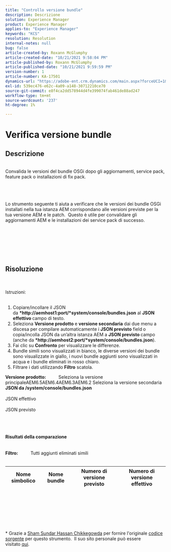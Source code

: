 ```yaml
---
title: "Controllo versione bundle"
description: Descrizione
solution: Experience Manager
product: Experience Manager
applies-to: "Experience Manager"
keywords: "KCS"
resolution: Resolution
internal-notes: null
bug: false
article-created-by: Roxann McGlumphy
article-created-date: "10/21/2021 9:58:04 PM"
article-published-by: Roxann McGlumphy
article-published-date: "10/21/2021 9:59:59 PM"
version-number: 1
article-number: KA-17501
dynamics-url: "https://adobe-ent.crm.dynamics.com/main.aspx?forceUCI=1&pagetype=entityrecord&etn=knowledgearticle&id=101541f5-b932-ec11-b6e5-000d3a5ba97a"
exl-id: 539ec476-e62c-4a09-a148-30712210ce70
source-git-commit: e8f4ca2dd578944d4fe399074fab461de88ad247
workflow-type: tm+mt
source-wordcount: '237'
ht-degree: 1%

---
```


# Verifica versione bundle

## Descrizione

<br>Convalida le versioni del bundle OSGi dopo gli aggiornamenti, service pack, feature pack o installazioni di fix pack.<br><br><br><br><br>Lo strumento seguente ti aiuta a verificare che le versioni dei bundle OSGi installati nella tua istanza AEM corrispondano alle versioni previste per la tua versione AEM e le patch.  Questo è utile per convalidare gli aggiornamenti AEM e le installazioni dei service pack di successo.<br><br><br><br><br><br><br>

## Risoluzione

<br><br>Istruzioni:<br><br>
1. Copiare/incollare il JSON da <b>*http://aemhost1:port/*system/console/bundles.json</b> al <b>JSON effettivo </b>campo di testo.
2. Seleziona <b>Versione prodotto </b>e <b>versione secondaria</b> dai due menu a discesa per compilare automaticamente i <b>JSON previsto</b> field<b> </b>o copia/incolla JSON da un’altra istanza AEM a <b>JSON previsto </b>campo (anche da <b>*http://aemhost2:port/*system/console/bundles.json</b>).
3. Fai clic su <b>Confronto</b> per visualizzare le differenze.
4. Bundle simili sono visualizzati in bianco, le diverse versioni dei bundle sono visualizzate in giallo, i nuovi bundle aggiunti sono visualizzati in acqua e i bundle eliminati in rosso chiaro.
5. Filtrare i dati utilizzando <b>Filtro</b> scatola.

<b>Versione prodotto:</b>          Seleziona la versione principaleAEM6.5AEM6.4AEM6.3AEM6.2 Seleziona la versione secondaria
<b>JSON da /system/console/bundles.json</b><br><br>JSON effettivo <br><br>JSON previsto <br>
<br> <br><br><br><b>Risultati della comparazione</b><br><br> <br><b>Filtro:</b>          Tutti aggiunti eliminati simili     <br><br>

| Nome simbolico | Nome bundle | Numero di versione previsto | Numero di versione effettivo |
| --- | --- | --- | --- |

<br><br><br><br> <br><br>




\* Grazie a [Sham Sundar Hassan Chikkegowda](https://www.linkedin.com/in/sham-sundar-hassan-chikkegowda-6b03a517) per fornire l&#39;originale [codice sorgente](https://github.com/Schikkeg/schikkeg.github.io/blob/master/tools/coi.html) per questo strumento.  Il suo sito personale può essere visitato [qui](http://www.aemstuff.com/).
